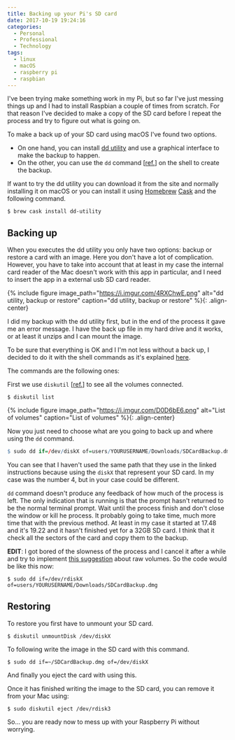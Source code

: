 ```yaml
---
title: Backing up your Pi's SD card
date: 2017-10-19 19:24:16
categories:
  - Personal
  - Professional
  - Technology
tags:
  - linux
  - macOS
  - raspberry pi
  - raspbian
---
```

I've been trying make something work in my Pi, but so far I've just messing things up and I had to install Raspbian a couple of times from scratch. For that reason I've decided to make a copy of the SD card before I repeat the process and try to figure out what is going on.

To make a back up of your SD card using macOS I've found two options.

  * On one hand, you can install [dd utility](https://github.com/thefanclub/dd-utility) and use a graphical interface to make the backup to happen.
  * On the other, you can use the `dd` command [[ref.](https://ss64.com/osx/dd.html)] on the shell to create the backup.

If want to try the dd utility you can download it from the site and normally installing it on macOS or you can install it using [Homebrew](https://brew.sh) [Cask](https://caskroom.github.io) and the following command.

```shell
$ brew cask install dd-utility
```

## Backing up

When you executes the dd utility you only have two options: backup or restore a card with an image. Here you don't have a lot of complication. However, you have to take into account that at least in my case the internal card reader of the Mac doesn't work with this app in particular, and I need to insert the app in a external usb SD card reader.

{% include figure image_path="https://i.imgur.com/4RXChwE.png" alt="dd utility, backup or restore" caption="dd utility, backup or restore" %}{: .align-center} 

I did my backup with the dd utility first, but in the end of the process it gave me an error message. I have the back up file in my hard drive and it works, or at least it unzips and I can mount the image.

To be sure that everything is OK and I I'm not less without a back up, I decided to do it with the shell commands as it's explained [here](https://thepihut.com/blogs/raspberry-pi-tutorials/17789160-backing-up-and-restoring-your-raspberry-pis-sd-card).

The commands are the following ones:

First we use `diskutil` [[ref.](https://ss64.com/osx/diskutil.html)] to see all the volumes connected.

```shell
$ diskutil list
```

{% include figure image_path="https://i.imgur.com/D0D6bE6.png" alt="List of volumes" caption="List of volumes" %}{: .align-center} 

Now you just need to choose what are you going to back up and where using the `dd` command.

```R
$ sudo dd if=/dev/diskX of=users/YOURUSERNAME/Downloads/SDCardBackup.dmg
```

You can see that I haven't used the same path that they use in the linked instructions because using the `diskX` that represent your SD card. In my case was the number 4, but in your case could be different.

`dd` command doesn't produce any feedback of how much of the process is left. The only indication that is running is that the prompt hasn't returned to be the normal terminal prompt. Wait until the process finish and don't close the window or kill he process. It probably going to take time, much more time that with the previous method. At least in my case it started at 17.48 and it's 19.22 and it hasn't finished yet for a 32GB SD card. I think that it check all the sectors of the card and copy them to the backup.

**EDIT**: I got bored of the slowness of the process and I cancel it after a while and try to implement [this suggestion](http://daoyuan.li/solution-dd-too-slow-on-mac-os-x/) about raw volumes. So the code would be like this now:

```shell
$ sudo dd if=/dev/rdiskX of=users/YOURUSERNAME/Downloads/SDCardBackup.dmg
```

## Restoring

To restore you first have to unmount your SD card.

```shell
$ diskutil unmountDisk /dev/diskX
```

To following write the image in the SD card with this command.

```shell
$ sudo dd if=~/SDCardBackup.dmg of=/dev/diskX
```

And finally you eject the card with using this.

Once it has finished writing the image to the SD card, you can remove it from your Mac using:

```shell
$ sudo diskutil eject /dev/rdisk3
```

So… you are ready now to mess up with your Raspberry Pi without worrying.
